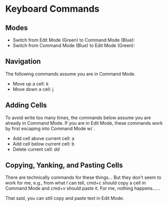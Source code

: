 

# Keyboard Commands

## Modes

* Switch from Edit Mode (Green) to Command Mode (Blue): <esc>
* Switch from Command Mode (Blue) to Edit Mode (Green):  <enter>

## Navigation
The following commands  assume you are in Command Mode.  

* Move up a cell: k
* Move down a cell: j


## Adding Cells
To avoid write <esc> too many times, the commands below assume you are already in Command 
Mode.  If you are in Edit Mode, these commands work by first escaping into Command Mode w/ <esc>.

* Add cell above current cell: a
* Add cell below current cell: b
* Delete current cell: dd

## Copying, Yanking, and Pasting Cells
There are technically commands for these things... But they don't seem to work for me, e.g.,
from what I can tell, cmd+c should copy a cell in Command Mode and cmd+v should paste it.  For me,
nothing happens......

That said, you can still copy and paste text in Edit Mode.

